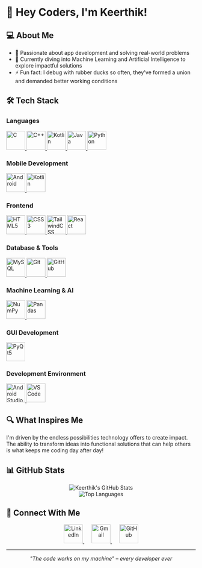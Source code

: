 # 👋 Hey Coders, I'm Keerthik!

## 💻 About Me
- 🚀 Passionate about app development and solving real-world problems  
- 🌱 Currently diving into Machine Learning and Artificial Intelligence to explore impactful solutions    
- ⚡ Fun fact: I debug with rubber ducks so often, they've formed a union and demanded better working conditions  

## 🛠 Tech Stack

### Languages
<a href="https://en.cppreference.com/w/c" target="_blank">
  <img src="https://cdn.jsdelivr.net/gh/devicons/devicon/icons/c/c-original.svg" alt="C" width="50" height="50"/>
</a>
<a href="https://en.cppreference.com/w/" target="_blank">
  <img src="https://cdn.jsdelivr.net/gh/devicons/devicon/icons/cplusplus/cplusplus-original.svg" alt="C++" width="50" height="50"/>
</a>
<a href="https://kotlinlang.org/docs/" target="_blank">
  <img src="https://cdn.jsdelivr.net/gh/devicons/devicon/icons/kotlin/kotlin-original.svg" alt="Kotlin" width="50" height="50"/>
</a>
<a href="https://docs.oracle.com/en/java/" target="_blank">
  <img src="https://cdn.jsdelivr.net/gh/devicons/devicon/icons/java/java-original.svg" alt="Java" width="50" height="50"/>
</a>
<a href="https://docs.python.org/3/" target="_blank">
  <img src="https://cdn.jsdelivr.net/gh/devicons/devicon/icons/python/python-original.svg" alt="Python" width="50" height="50"/>
</a>

### Mobile Development
<a href="https://developer.android.com/" target="_blank">
  <img src="https://cdn.jsdelivr.net/gh/devicons/devicon/icons/android/android-original.svg" alt="Android" width="50" height="50"/>
</a>
<a href="https://kotlinlang.org/" target="_blank">
  <img src="https://cdn.jsdelivr.net/gh/devicons/devicon/icons/kotlin/kotlin-original.svg" alt="Kotlin" width="50" height="50"/>
</a>

### Frontend
<a href="https://developer.mozilla.org/en-US/docs/Web/HTML" target="_blank">
  <img src="https://cdn.jsdelivr.net/gh/devicons/devicon/icons/html5/html5-original.svg" alt="HTML5" width="50" height="50"/>
</a>
<a href="https://developer.mozilla.org/en-US/docs/Web/CSS" target="_blank">
  <img src="https://cdn.jsdelivr.net/gh/devicons/devicon/icons/css3/css3-original.svg" alt="CSS3" width="50" height="50"/>
</a>
<a href="https://tailwindcss.com/docs" target="_blank">
  <img src="https://cdn.jsdelivr.net/gh/devicons/devicon/icons/tailwindcss/tailwindcss-original.svg" alt="TailwindCSS" width="50" height="50"/>
</a>
<a href="https://react.dev/learn" target="_blank">
  <img src="https://cdn.jsdelivr.net/gh/devicons/devicon/icons/react/react-original.svg" alt="React" width="50" height="50"/>
</a>

### Database & Tools
<a href="https://dev.mysql.com/doc/" target="_blank">
  <img src="https://cdn.jsdelivr.net/gh/devicons/devicon/icons/mysql/mysql-original.svg" alt="MySQL" width="50" height="50"/>
</a>
<a href="https://git-scm.com/doc" target="_blank">
  <img src="https://cdn.jsdelivr.net/gh/devicons/devicon/icons/git/git-original.svg" alt="Git" width="50" height="50"/>
</a>
<a href="https://docs.github.com/" target="_blank">
  <img src="https://cdn.jsdelivr.net/gh/devicons/devicon/icons/github/github-original.svg" alt="GitHub" width="50" height="50"/>
</a>

### Machine Learning & AI
<a href="https://numpy.org/doc/" target="_blank">
  <img src="https://cdn.jsdelivr.net/gh/devicons/devicon/icons/numpy/numpy-original.svg" alt="NumPy" width="50" height="50"/>
</a>
<a href="https://pandas.pydata.org/docs/" target="_blank">
  <img src="https://cdn.jsdelivr.net/gh/devicons/devicon/icons/pandas/pandas-original.svg" alt="Pandas" width="50" height="50"/>
</a>

### GUI Development
<a href="https://doc.qt.io/qtforpython/" target="_blank">
  <img src="https://cdn.jsdelivr.net/gh/devicons/devicon/icons/qt/qt-original.svg" alt="PyQt5" width="50" height="50"/>
</a>

### Development Environment
<a href="https://developer.android.com/studio/intro" target="_blank">
  <img src="https://cdn.jsdelivr.net/gh/devicons/devicon/icons/androidstudio/androidstudio-original.svg" alt="Android Studio" width="50" height="50"/>
</a>
<a href="https://code.visualstudio.com/docs" target="_blank">
  <img src="https://cdn.jsdelivr.net/gh/devicons/devicon/icons/vscode/vscode-original.svg" alt="VS Code" width="50" height="50"/>
</a>

## 🔍 What Inspires Me
I'm driven by the endless possibilities technology offers to create impact. The ability to transform ideas into functional solutions that can help others is what keeps me coding day after day!

## 📊 GitHub Stats

<div align="center">
  <img src="https://github-readme-stats.vercel.app/api?username=KEERTHIK-D-U&show_icons=true&theme=default&hide_border=true&count_private=true" alt="Keerthik's GitHub Stats" />
</div>

<div align="center">
  <img src="https://github-readme-stats.vercel.app/api/top-langs/?username=KEERTHIK-D-U&layout=compact&theme=default&hide_border=true" alt="Top Languages" />
</div>

## 🤝 Connect With Me

<div align="center">
  <a href="http://www.linkedin.com/in/keerthik-095164308" target="_blank">
    <img src="https://cdn.jsdelivr.net/gh/devicons/devicon/icons/linkedin/linkedin-original.svg" alt="LinkedIn" width="50" height="50"/>
  </a>
  &nbsp;&nbsp;&nbsp;&nbsp;
  <a href="mailto:keerthik.sitmangalore@gmail.com" target="_blank">
    <img src="https://skillicons.dev/icons?i=gmail" alt="Gmail" width="50" height="50"/>
  </a>
  &nbsp;&nbsp;&nbsp;&nbsp;
  <a href="https://github.com/KEERTHIK-D-U" target="_blank">
    <img src="https://skillicons.dev/icons?i=github" alt="GitHub" width="50" height="50"/>
  </a>
</div>

---

<div align="center">
  <i>"The code works on my machine" – every developer ever</i>
</div>
